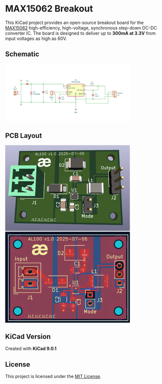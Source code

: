 MAX15062 Breakout
=================

This KiCad project provides an open-source breakout board for the [MAX15062](https://www.analog.com/en/products/max15062.html) high-efficiency, high-voltage, synchronous step-down DC-DC converter IC. The board is designed to deliver up to **300mA at 3.3V** from input voltages as high as 60V.


Schematic 
---------

<img src="images/schematic.png" width="400" alt="Schematic of MAX15062 breakout board" />


PCB Layout
----------

<img src="images/pcb_3d_render.png" width="400" alt="3D render of MAX15062 breakout board" />

<img src="images/pcb_layout.png" width="400" alt="PCB Layout of MAX15062 breakout board" />


KiCad Version
-------------

Created with **KiCad 9.0.1**


License
-------

This project is licensed under the [MIT License](LICENSE.md).
